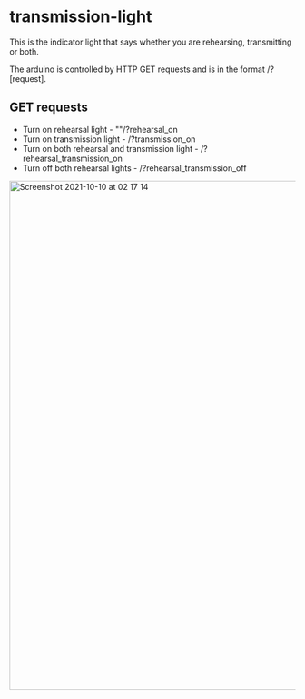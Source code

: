 # transmission-light
This is the indicator light that says whether you are rehearsing, transmitting or both.

The arduino is controlled by HTTP GET requests and is in the format <IP address>/?[request].

## GET requests

* Turn on rehearsal light - "<IP address>"/?rehearsal_on
* Turn on transmission light - <IP address>/?transmission_on
* Turn on both rehearsal and transmission light - <IP address>/?rehearsal_transmission_on
* Turn off both rehearsal  lights - <IP address>/?rehearsal_transmission_off

<img width="896" alt="Screenshot 2021-10-10 at 02 17 14" src="https://user-images.githubusercontent.com/20305872/136677863-42257012-78b3-4ee7-ad19-89c386df21c7.png">
